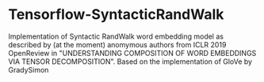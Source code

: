 # Tensorflow-SyntacticRandWalk
Implementation of Syntactic RandWalk word embedding model as described by (at the moment) anomymous authors from ICLR 2019 OpenReview in "UNDERSTANDING COMPOSITION OF WORD EMBEDDINGS VIA TENSOR DECOMPOSITION". Based on the implementation of GloVe by GradySimon

